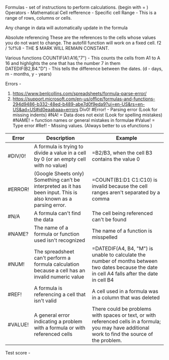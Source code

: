 Formulas - set of instructions to perform calculations. (begin with = )
Operators - Mathematical
Cell refference - Specific cell 
Range - This is a range of rows, columns or cells.

Any change in data will automatically update in the formula

Absolute referencing
These are the references to the cells whose values you do not want to change.
The autofill function will work on a fixed cell.
f2 / %f%8 - THE $ MARK WILL REMAIN CONSTANT.

Various functions 
COUNTIF(A1:A16,"7") - This counts the cells from A1 to A 16 and highlights the one that has the number 7 in them  
DATEDIF(B2,B4."D") - This tells the difference between the dates. (d - days, m - months, y - years)

Errors - 
1. https://www.benlcollins.com/spreadsheets/formula-parse-error/
2. https://support.microsoft.com/en-us/office/formulas-and-functions-294d9486-b332-48ed-b489-abe7d0f9eda9?ui=en-US&rs=en-US&ad=US#id0eaabaaa=errors
Div0!
#Error! - Parsing error (Look for missing indents)
#NA! = Data does not exist (Look for spelling mistakes)
#NAME! = function names or general mistakes in formulae 
#Value! = Type error 
#Ref! - Missing values. (Always better to us efunctions )

Error | Description | Example
--- | --- | --- 
#DIV/0! | A formula is trying to divide a value in a cell by 0 (or an empty cell with no value) | =B2/B3, when the cell B3 contains the value 0 
#ERROR! | (Google Sheets only)  Something can’t be interpreted as it has been input. This is also known as a parsing error. | =COUNT(B1:D1 C1:C10) is invalid because the cell ranges aren't separated by a comma
#N/A | A formula can't find the data | The cell being referenced can't be found 
#NAME? | The name of a formula or function used isn't recognized | The name of a function is misspelled 
#NUM! | The spreadsheet can't perform a formula calculation because a cell has an invalid numeric value | =DATEDIF(A4, B4, "M")  is unable to calculate the number of months between two dates because the date in cell A4 falls after the date in cell B4
#REF! | A formula is referencing a cell that isn't valid | A cell used in a formula was in a column that was deleted
#VALUE! | A general error indicating a problem with a formula or with referenced cells | There could be problems with spaces or text, or with referenced cells in a formula; you may have additional work to find the source of the problem.

Test score - 
